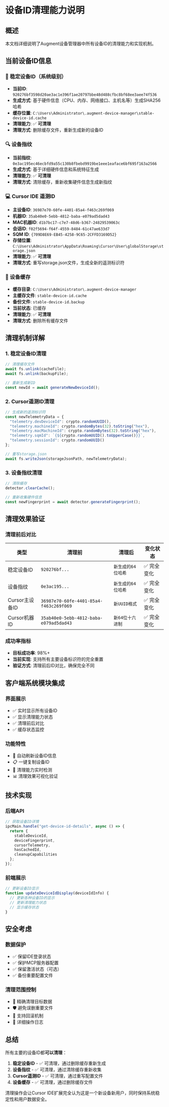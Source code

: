# 设备ID清理能力说明

## 概述

本文档详细说明了Augment设备管理器中所有设备ID的清理能力和实现机制。

## 当前设备ID信息

### 🔧 稳定设备ID（系统级别）
- **当前ID**: `920276bf3598d20ae3ac1e396f1ae20797bbe48d488cfbc8bf68ee3aee74f536`
- **生成方式**: 基于硬件信息（CPU、内存、网络接口、主机名等）生成SHA256哈希
- **缓存位置**: `C:\Users\Administrator\.augment-device-manager\stable-device-id.cache`
- **清理能力**: ✅ **可清理**
- **清理方式**: 删除缓存文件，重新生成新的设备ID

### 🔍 设备指纹
- **当前指纹**: `0e3ac195ec46ecbfd9a55c130b8fbebd9919be1eee1eaface6bf695f163a2566`
- **生成方式**: 基于详细硬件信息和系统特征生成
- **清理能力**: ✅ **可清理**
- **清理方式**: 清除缓存，重新收集硬件信息生成新指纹

### 💻 Cursor IDE 遥测ID
- **主设备ID**: `36987e70-60fe-4401-85a4-f463c269f069`
- **机器ID**: `35ab40e0-5ebb-4812-baba-e079ad5dad43`
- **MAC机器ID**: `d1b7bc17-c7e7-48d6-b367-24829539063c`
- **会话ID**: `f02f5694-f64f-4559-8484-61c47ae633d7`
- **SQM ID**: `{709D8E69-EB45-4258-9C65-2CFFD3169D52}`
- **存储位置**: `C:\Users\Administrator\AppData\Roaming\Cursor\User\globalStorage\storage.json`
- **清理能力**: ✅ **可清理**
- **清理方式**: 重写storage.json文件，生成全新的遥测标识符

### 📁 设备缓存
- **缓存目录**: `C:\Users\Administrator\.augment-device-manager`
- **主缓存文件**: `stable-device-id.cache`
- **备份文件**: `stable-device-id.backup`
- **当前状态**: 已缓存
- **清理能力**: ✅ **可清理**
- **清理方式**: 删除所有缓存文件

## 清理机制详解

### 1. 稳定设备ID清理
```javascript
// 清理缓存文件
await fs.unlink(cacheFile);
await fs.unlink(backupFile);

// 重新生成新ID
const newId = await generateNewDeviceId();
```

### 2. Cursor遥测ID清理
```javascript
// 生成新的遥测标识符
const newTelemetryData = {
  "telemetry.devDeviceId": crypto.randomUUID(),
  "telemetry.machineId": crypto.randomBytes(32).toString("hex"),
  "telemetry.macMachineId": crypto.randomBytes(32).toString("hex"),
  "telemetry.sqmId": `{${crypto.randomUUID().toUpperCase()}}`,
  "telemetry.sessionId": crypto.randomUUID()
};

// 重写storage.json
await fs.writeJson(storageJsonPath, newTelemetryData);
```

### 3. 设备指纹清理
```javascript
// 清除缓存
detector.clearCache();

// 重新收集硬件信息
const newFingerprint = await detector.generateFingerprint();
```

## 清理效果验证

### 清理前后对比
| 类型 | 清理前 | 清理后 | 变化状态 |
|------|--------|--------|----------|
| 稳定设备ID | `920276bf...` | `新生成的64位哈希` | ✅ 完全变化 |
| 设备指纹 | `0e3ac195...` | `新生成的64位哈希` | ✅ 完全变化 |
| Cursor主设备ID | `36987e70-60fe-4401-85a4-f463c269f069` | `新UUID格式` | ✅ 完全变化 |
| Cursor机器ID | `35ab40e0-5ebb-4812-baba-e079ad5dad43` | `新64位十六进制` | ✅ 完全变化 |

### 成功率指标
- **目标成功率**: 98%+
- **当前实现**: 支持所有主要设备标识符的完全重置
- **验证方式**: 清理前后ID对比，确保完全不同

## 客户端系统模块集成

### 界面展示
- ✅ 实时显示所有设备ID
- ✅ 显示清理能力状态
- ✅ 清理前后对比
- ✅ 缓存状态监控

### 功能特性
- 🔄 自动刷新设备ID信息
- 📋 一键复制设备ID
- 🎯 清理能力实时检测
- 📊 清理效果可视化验证

## 技术实现

### 后端API
```javascript
// 获取设备ID详情
ipcMain.handle("get-device-id-details", async () => {
  return {
    stableDeviceId,
    deviceFingerprint, 
    cursorTelemetry,
    hasCachedId,
    cleanupCapabilities
  };
});
```

### 前端展示
```javascript
// 更新设备ID显示
function updateDeviceIdDisplay(deviceIdInfo) {
  // 更新各种设备ID的显示
  // 更新清理能力状态
  // 显示缓存状态
}
```

## 安全考虑

### 数据保护
- ✅ 保留IDE登录状态
- ✅ 保护MCP服务器配置
- ✅ 保留激活状态（可选）
- ✅ 备份重要配置文件

### 清理范围控制
- 🎯 精确清理目标数据
- 🛡️ 避免误删重要文件
- 🔄 支持回滚机制
- 📝 详细操作日志

## 总结

所有主要的设备ID都**可以清理**：

1. **稳定设备ID** - ✅ 可清理，通过删除缓存重新生成
2. **设备指纹** - ✅ 可清理，通过清除缓存重新收集
3. **Cursor遥测ID** - ✅ 可清理，通过重写配置文件
4. **设备缓存** - ✅ 可清理，通过删除缓存文件

清理操作会让Cursor IDE扩展完全认为这是一个新设备新用户，同时保持系统稳定性和用户数据安全。
